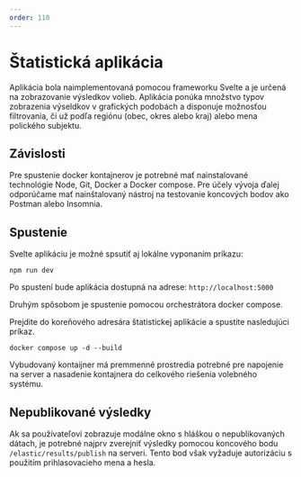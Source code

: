 ```yaml
---
order: 110
---
```


# Štatistická aplikácia
Aplikácia bola naimplementovaná pomocou frameworku Svelte a je určená na zobrazovanie výsledkov volieb. Aplikácia ponúka množstvo typov zobrazenia výseldkov v grafických podobách a disponuje možnosťou filtrovania, či už podľa regiónu (obec, okres alebo kraj) alebo mena polického subjektu.

## Závislosti
Pre spustenie docker kontajnerov je potrebné mať nainstalované technológie Node, Git, Docker a Docker compose.
Pre účely vývoja ďalej odporúčame mať nainštalovaný nástroj na testovanie koncových bodov ako Postman alebo Insomnia.

## Spustenie
Svelte aplikáciu je možné spsutiť aj lokálne vyponaním príkazu: 
```node
npm run dev
```
Po spustení bude aplikácia dostupná na adrese: ```http://localhost:5000```

Druhým spôsobom je spustenie pomocou orchestrátora docker compose.

Prejdite do koreňového adresára štatistickej aplikácie a spustite nasledujúci príkaz.
```
docker compose up -d --build
```

Vybudovaný kontaijner má premmenné prostredia potrebné pre napojenie na server a nasadenie kontajnera do celkového riešenia volebného systému.

## Nepublikované výsledky
Ak sa používateľovi zobrazuje modálne okno s hláškou o nepublikovaných dátach, je potrebné najprv zverejniť výsledky pomocou koncového bodu `/elastic/results/publish` na serveri. Tento bod však vyžaduje autorizáciu s použitím prihlasovacieho mena a hesla.